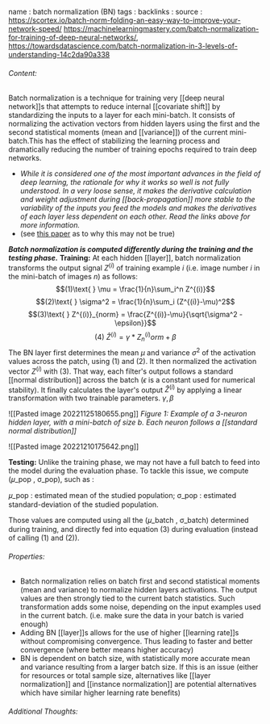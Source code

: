 name : batch normalization (BN)
tags : 
backlinks : 
source : https://scortex.io/batch-norm-folding-an-easy-way-to-improve-your-network-speed/
https://machinelearningmastery.com/batch-normalization-for-training-of-deep-neural-networks/, https://towardsdatascience.com/batch-normalization-in-3-levels-of-understanding-14c2da90a338

###### Content:
Batch normalization is a technique for training very [[deep neural network]]s that attempts to reduce internal [[covariate shift]] by standardizing the inputs to a layer for each mini-batch. It consists of normalizing the activation vectors from hidden layers using the first and the second statistical moments (mean and [[variance]]) of the current mini-batch.This has the effect of stabilizing the learning process and dramatically reducing the number of training epochs required to train deep networks.

- *While it is considered one of the most important advances in the field of deep learning, the rationale for why it works so well is not fully understood. In a very loose sense, it makes the derivative calculation and weight adjustment during [[back-propagation]] more stable to the variability of the inputs you feed the models and makes the derivatives of each layer less dependent on each other. Read the links above for more information.*
- (see [this paper](https://arxiv.org/abs/1805.11604) as to why this may not be true) 

***Batch normalization is computed differently during the training and the testing phase.***
**Training:**
At each hidden [[layer]], batch normalization transforms the output signal $Z^{(i)}$ of training example $i$ (i.e. image number $i$ in the mini-batch of images $n$) as follows:
$$(1)\text{ } \mu = \frac{1}{n}\sum_i^n Z^{(i)}$$
$$(2)\text{ } \sigma^2 = \frac{1}{n}\sum_i (Z^{(i)}-\mu)^2$$
$$(3)\text{ } Z^{(i)}_{norm} = \frac{Z^{(i)}-\mu}{\sqrt{\sigma^2 - \epsilon}}$$
$$(4)\text{ } \hat{Z}^{(i)} = \gamma *Z^{(i)}_norm + \beta$$
The BN layer first determines the mean $\mu$ and variance $\sigma^2$ of the activation values across the patch, using $(1)$ and $(2)$. It then normalized the activation vector $Z^{(i)}$ with $(3)$. That way, each filter's output follows a standard [[normal distribution]] across the batch ($\epsilon$ is a constant used for numerical stability). It finally calculates the layer's output $\hat Z^{(i)}$ by applying a linear transformation with two trainable parameters. $\gamma, \beta$

![[Pasted image 20221125180655.png]]
*Figure 1: Example of a 3-neuron hidden layer, with a mini-batch of size b. Each neuron follows a [[standard normal distribution]]*

![[Pasted image 20221210175642.png]]

**Testing:**
Unlike the training phase, we may not have a full batch to feed into the model during the evaluation phase. To tackle this issue, we compute (𝜇_pop , σ_pop), such as :

𝜇_pop : estimated mean of the studied population;
σ_pop : estimated standard-deviation of the studied population.

Those values are computed using all the (𝜇_batch , σ_batch) determined during training, and directly fed into equation (3) during evaluation (instead of calling (1) and (2)).

###### Properties:
- Batch normalization relies on batch first and second statistical moments (mean and variance) to normalize hidden layers activations. The output values are then strongly tied to the current batch statistics. Such transformation adds some noise, depending on the input examples used in the current batch. (i.e. make sure the data in your batch is varied enough)
- Adding BN [[layer]]s allows for the use of higher [[learning rate]]s without compromising convergence. Thus leading to faster and better convergence (where better means higher accuracy)
- BN is dependent on batch size, with statistically more accurate mean and variance resulting from a larger batch size. If this is an issue (either for resources or total sample size, alternatives like [[layer normalization]] and [[instance normalization]] are potential alternatives which have similar higher learning rate benefits)

###### Additional Thoughts:
